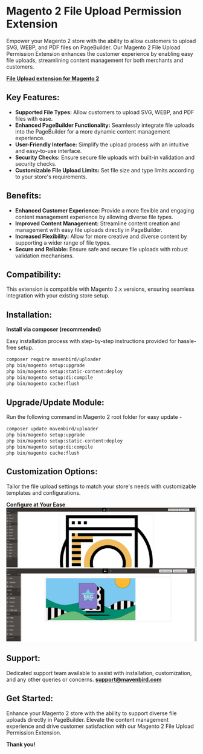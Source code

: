 # Magento 2 File Upload Permission Extension

Empower your Magento 2 store with the ability to allow customers to upload SVG, WEBP, and PDF files on PageBuilder. Our Magento 2 File Upload Permission Extension enhances the customer experience by enabling easy file uploads, streamlining content management for both merchants and customers.

**[File Upload extension for Magento 2](https://mavenbird.com/magento-2-file-upload-permission-extension)** 

## Key Features:

- **Supported File Types:**
  Allow customers to upload SVG, WEBP, and PDF files with ease.
- **Enhanced PageBuilder Functionality:**
  Seamlessly integrate file uploads into the PageBuilder for a more dynamic content management experience.
- **User-Friendly Interface:**
  Simplify the upload process with an intuitive and easy-to-use interface.
- **Security Checks:**
  Ensure secure file uploads with built-in validation and security checks.
- **Customizable File Upload Limits:**
  Set file size and type limits according to your store's requirements.

## Benefits:

- **Enhanced Customer Experience:**
  Provide a more flexible and engaging content management experience by allowing diverse file types.
- **Improved Content Management:**
  Streamline content creation and management with easy file uploads directly in PageBuilder.
- **Increased Flexibility:**
  Allow for more creative and diverse content by supporting a wider range of file types.
- **Secure and Reliable:**
  Ensure safe and secure file uploads with robust validation mechanisms.

## Compatibility:
This extension is compatible with Magento 2.x versions, ensuring seamless integration with your existing store setup.

## Installation:
**Install via composer (recommended)**

Easy installation process with step-by-step instructions provided for hassle-free setup.
~~~~~~~~~~~~~~~~~~~~~~~~~~~~
composer require mavenbird/uploader
php bin/magento setup:upgrade
php bin/magento setup:static-content:deploy
php bin/magento setup:di:compile
php bin/magento cache:flush
~~~~~~~~~~~~~~~~~~~~~~~~~~~~

## Upgrade/Update Module:
Run the following command in Magento 2 root folder for easy update -
~~~~~~~~~~~~~~~~~~~~~
composer update mavenbird/uploader
php bin/magento setup:upgrade
php bin/magento setup:static-content:deploy
php bin/magento setup:di:compile
php bin/magento cache:flush
~~~~~~~~~~~~~~~~~~~~~

## Customization Options:
Tailor the file upload settings to match your store's needs with customizable templates and configurations.

**Configure at Your Ease**
![img1](./doc/images/1.png)
![img2](./doc/images/2.png)

## Support:
Dedicated support team available to assist with installation, customization, and any other queries or concerns.
**[support@mavenbird.com](mailto:support@mavenbird.com)** 

## Get Started:
Enhance your Magento 2 store with the ability to support diverse file uploads directly in PageBuilder. Elevate the content management experience and drive customer satisfaction with our Magento 2 File Upload Permission Extension.

**Thank you!**